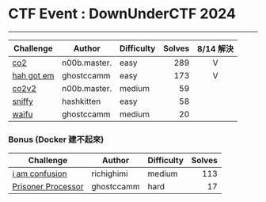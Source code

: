 # CTF Event : DownUnderCTF 2024

---

| Challenge                  | Author       | Difficulty | Solves | 8/14 解決 |
| -------------------------- | ------------ | ---------- | -----: | :-------: |
| [co2](./co2)               | n00b.master. | easy       |    289 |     V     |
| [hah got em](./hah-got-em) | ghostccamm   | easy       |    173 |     V     |
| [co2v2](./co2v2)           | n00b.master. | medium     |     59 |           |
| [sniffy](./sniffy)         | hashkitten   | easy       |     58 |           |
| [waifu](./waifu)           | ghostccamm   | medium     |     20 |           |

### Bonus (Docker 建不起來)

| Challenge                                  | Author     | Difficulty | Solves |
| ------------------------------------------ | ---------- | ---------- | -----: |
| [i am confusion](./i-am-confusion)         | richighimi | medium     |    113 |
| [Prisoner Processor](./prisoner-processor) | ghostccamm | hard       |     17 |
